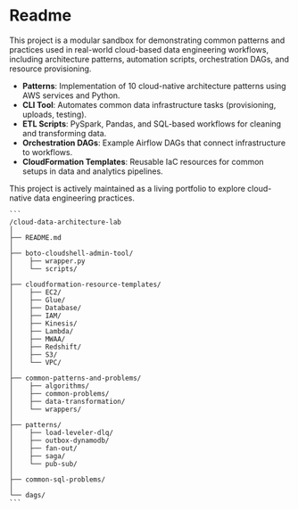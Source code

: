 # Readme

This project is a modular sandbox for demonstrating common patterns and practices used in real-world cloud-based data engineering workflows, including architecture patterns, automation scripts, orchestration DAGs, and resource provisioning.
- **Patterns**: Implementation of 10 cloud-native architecture patterns using AWS services and Python.
- **CLI Tool**: Automates common data infrastructure tasks (provisioning, uploads, testing).
- **ETL Scripts**: PySpark, Pandas, and SQL-based workflows for cleaning and transforming data.
- **Orchestration DAGs**: Example Airflow DAGs that connect infrastructure to workflows.
- **CloudFormation Templates**: Reusable IaC resources for common setups in data and analytics pipelines.


This project is actively maintained as a living portfolio to explore cloud-native data engineering practices.

<pre><code>``` 
/cloud-data-architecture-lab 
│ 
├── README.md 
│ 
├── boto-cloudshell-admin-tool/ 
│    ├── wrapper.py 
│    └── scripts/ 
│  
├── cloudformation-resource-templates/ 
│    ├── EC2/ 
│    ├── Glue/ 
│    ├── Database/ 
│    ├── IAM/ 
│    ├── Kinesis/ 
│    ├── Lambda/ 
│    ├── MWAA/ 
│    ├── Redshift/ 
│    ├── S3/ 
│    └── VPC/ 
│    
├── common-patterns-and-problems/ 
│    ├── algorithms/ 
│    ├── common-problems/ 
│    ├── data-transformation/ 
│    └── wrappers/ 
│ 
├── patterns/ 
│    ├── load-leveler-dlq/ 
│    ├── outbox-dynamodb/ 
│    ├── fan-out/ 
│    ├── saga/ 
│    └── pub-sub/ 
│ 
├── common-sql-problems/ 
│ 
└── dags/ 
```
</code></pre>
